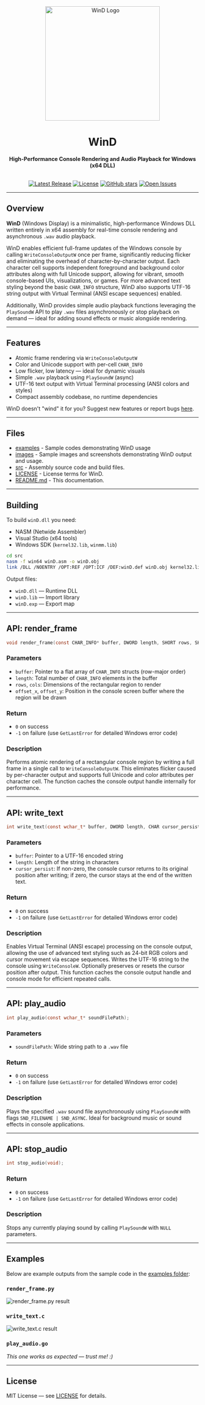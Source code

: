 <div align="center">
  <img src="images/logo.png" alt="WinD Logo" height="300"/>
  <h1>WinD</h1>
  <strong>High-Performance Console Rendering and Audio Playback for Windows (x64 DLL)</strong>
  <br/><br/>

[![Latest Release](https://img.shields.io/github/v/release/PogSmok/WinD)](https://github.com/PogSmok/WinD/releases)
[![License](https://img.shields.io/github/license/PogSmok/WinD)](https://github.com/PogSmok/WinD/blob/main/LICENSE)
[![GitHub stars](https://img.shields.io/github/stars/PogSmok/WinD?style=social)](https://github.com/PogSmok/WinD/stargazers)
[![Open Issues](https://img.shields.io/github/issues/PogSmok/WinD)](https://github.com/PogSmok/WinD/issues)

</div>

---

## Overview

**WinD** (Windows Display) is a minimalistic, high-performance Windows DLL written entirely in x64 assembly for real-time console rendering and asynchronous `.wav` audio playback.

WinD enables efficient full-frame updates of the Windows console by calling `WriteConsoleOutputW` once per frame, significantly reducing flicker and eliminating the overhead of character-by-character output. Each character cell supports independent foreground and background color attributes along with full Unicode support, allowing for vibrant, smooth console-based UIs, visualizations, or games. For more advanced text styling beyond the basic `CHAR_INFO` structure, WinD also supports UTF-16 string output with Virtual Terminal (ANSI escape sequences) enabled.

Additionally, WinD provides simple audio playback functions leveraging the `PlaySoundW` API to play `.wav` files asynchronously or stop playback on demand — ideal for adding sound effects or music alongside rendering.

---

## Features

- Atomic frame rendering via `WriteConsoleOutputW`
- Color and Unicode support with per-cell `CHAR_INFO`
- Low flicker, low latency — ideal for dynamic visuals
- Simple `.wav` playback using `PlaySoundW` (async)
- UTF-16 text output with Virtual Terminal processing (ANSI colors and styles)
- Compact assembly codebase, no runtime dependencies

WinD doesn't "wind" it for you? Suggest new features or report bugs [here](https://github.com/PogSmok/WinD/issues).

---

## Files

- [examples](https://github.com/PogSmok/WinD/tree/main/examples) - Sample codes demonstrating WinD usage 
- [images](https://github.com/PogSmok/WinD/tree/main/images) - Sample images and screenshots demonstrating WinD output and usage.
- [src](https://github.com/PogSmok/WinD/tree/main/src) - Assembly source code and build files.
- [LICENSE](https://github.com/PogSmok/WinD/blob/main/LICENSE) - License terms for WinD.
- [README.md](https://github.com/PogSmok/WinD/blob/main/README.md) - This documentation.

---

## Building

To build `winD.dll` you need:

- NASM (Netwide Assembler)  
- Visual Studio (x64 tools)  
- Windows SDK (`kernel32.lib`, `winmm.lib`)  

```bash
cd src  
nasm -f win64 winD.asm -o winD.obj  
link /DLL /NOENTRY /OPT:REF /OPT:ICF /DEF:winD.def winD.obj kernel32.lib winmm.lib /OUT:winD.dll  
```

Output files:  
- `winD.dll` — Runtime DLL  
- `winD.lib` — Import library  
- `winD.exp` — Export map  

---

## API: render_frame

```c  
void render_frame(const CHAR_INFO* buffer, DWORD length, SHORT rows, SHORT cols, SHORT offset_x, SHORT offset_y);  
```

### Parameters

- `buffer`: Pointer to a flat array of `CHAR_INFO` structs (row-major order)  
- `length`: Total number of `CHAR_INFO` elements in the buffer  
- `rows`, `cols`: Dimensions of the rectangular region to render  
- `offset_x`, `offset_y`: Position in the console screen buffer where the region will be drawn  

### Return

- `0` on success  
- `-1` on failure (use `GetLastError` for detailed Windows error code)  

### Description

Performs atomic rendering of a rectangular console region by writing a full frame in a single call to `WriteConsoleOutputW`. This eliminates flicker caused by per-character output and supports full Unicode and color attributes per character cell. The function caches the console output handle internally for performance.

---

## API: write_text

```c  
int write_text(const wchar_t* buffer, DWORD length, CHAR cursor_persist);  
```

### Parameters

- `buffer`: Pointer to a UTF-16 encoded string  
- `length`: Length of the string in characters  
- `cursor_persist`: If non-zero, the console cursor returns to its original position after writing; if zero, the cursor stays at the end of the written text.
  
### Return

- `0` on success  
- `-1` on failure (use `GetLastError` for detailed Windows error code)  

### Description

Enables Virtual Terminal (ANSI escape) processing on the console output, allowing the use of advanced text styling such as 24-bit RGB colors and cursor movement via escape sequences. Writes the UTF-16 string to the console using `WriteConsoleW`. Optionally preserves or resets the cursor position after output. This function caches the console output handle and console mode for efficient repeated calls.

---

## API: play_audio

```c  
int play_audio(const wchar_t* soundFilePath);  
```

### Parameters

- `soundFilePath`: Wide string path to a `.wav` file  

### Return

- `0` on success  
- `-1` on failure (use `GetLastError` for detailed Windows error code)  

### Description

Plays the specified `.wav` sound file asynchronously using `PlaySoundW` with flags `SND_FILENAME | SND_ASYNC`. Ideal for background music or sound effects in console applications.

---

## API: stop_audio

```c  
int stop_audio(void);  
```

### Return

- `0` on success  
- `-1` on failure (use `GetLastError` for detailed Windows error code)  

### Description

Stops any currently playing sound by calling `PlaySoundW` with `NULL` parameters.

---

## Examples

Below are example outputs from the sample code in the [examples folder](https://github.com/PogSmok/WinD/tree/main/examples):

### `render_frame.py`

<img src="images/render_frame.png" alt="render_frame.py result"/>

### `write_text.c`

<img src="images/write_text.png" alt="write_text.c result"/>

### `play_audio.go`

*This one works as expected — trust me! :)*

---

## License

MIT License — see [LICENSE](https://github.com/PogSmok/WinD/blob/main/LICENSE) for details.  

